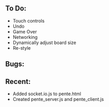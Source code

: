 To Do:
------

* Touch controls
* Undo
* Game Over
* Networking
* Dynamically adjust board size
* Re-style

Bugs:
-----

Recent:
-------

* Added socket.io.js to pente.html
* Created pente_server.js and pente_client.js